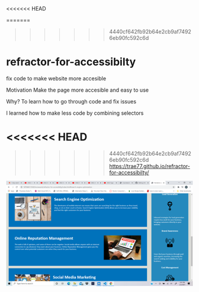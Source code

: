 <<<<<<< HEAD

=======
>>>>>>> 4440cf642fb92b64e2cb9af74926eb90fc592c6d
# refractor-for-accessibilty
fix code to make website more accesible

Motivation
Make the page more accesible and easy to use

Why?
To learn how to go through code and fix issues

I learned how to make less code by combining selectors 


<<<<<<< HEAD
=======

>>>>>>> 4440cf642fb92b64e2cb9af74926eb90fc592c6d
https://trae77.github.io/refractor-for-accessibilty/
<img src="./assets/images/Screenshot (6).png" alt="code fixed">